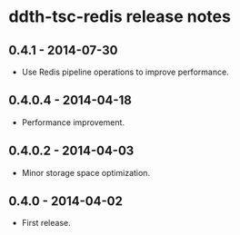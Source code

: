 ddth-tsc-redis release notes
============================

0.4.1 - 2014-07-30
------------------
- Use Redis pipeline operations to improve performance.


0.4.0.4 - 2014-04-18
--------------------
- Performance improvement.


0.4.0.2 - 2014-04-03
--------------------
- Minor storage space optimization.


0.4.0 - 2014-04-02
------------------
- First release.
